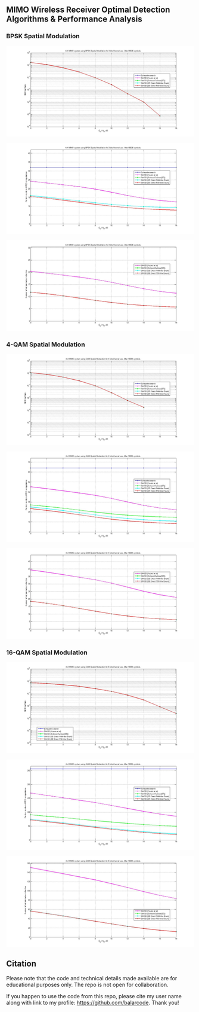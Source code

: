## MIMO Wireless Receiver Optimal Detection Algorithms & Performance Analysis

### BPSK Spatial Modulation

![BPSK BER](results/BPSK_BER.jpg)

![BPSK PED Computations](results/BPSK_PED_Computations.jpg)

![BPSK Visited Nodes](results/BPSK_Visited_Nodes.jpg)

### 4-QAM Spatial Modulation

![4-QAM BER](results/4QAM_BER.jpg)

![4-QAM PED Computations](results/4QAM_PED_Computations.jpg)

![4-QAM Visited Nodes](results/4QAM_Visited_Nodes.jpg)

### 16-QAM Spatial Modulation

![16-QAM BER](results/16QAM_BER.jpg)

![16-QAM PED Computations](results/16QAM_PED_Computations.jpg)

![16-QAM Visited Nodes](results/16QAM_Visited_Nodes.jpg)

## Citation

Please note that the code and technical details made available are for educational purposes only. The repo is not open for collaboration.

If you happen to use the code from this repo, please cite my user name along with link to my profile: https://github.com/balarcode. Thank you!
